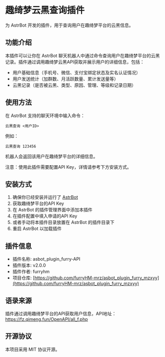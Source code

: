 # 趣绮梦云黑查询插件

为 AstrBot 开发的插件，用于查询用户在趣绮梦平台的云黑信息。

## 功能介绍

本插件可以让你在 AstrBot 聊天机器人中通过命令查询用户在趣绮梦平台的云黑记录。插件通过调用趣绮梦云黑API获取并展示用户的详细信息，包括：

- 用户基础信息（手机号、微信、支付宝绑定状态及实名认证情况）
- 用户发送统计（加群数、月活跃数量、累计发送量等）
- 云黑记录（是否被云黑、类型、原因、管理、等级和记录日期）

## 使用方法

在 AstrBot 支持的聊天环境中输入命令：

```
云黑查询 <用户ID>
```

例如：
```
云黑查询 123456
```

机器人会返回该用户在趣绮梦平台的详细信息。

注意：使用此插件需要配置API Key，详情请参考下方安装方式。

## 安装方式

1. 确保你已经安装并运行了 [AstrBot](https://github.com/Soulter/AstrBot)
2. 获取趣绮梦平台的API Key
3. 在 AstrBot 的插件管理界面中添加本插件
4. 在插件配置中填入申请的API Key
5. 或者手动将本插件目录放置在 AstrBot 的插件目录下
6. 重启 AstrBot 以加载插件

## 插件信息

- 插件名称: asbot_plugin_furry-API
- 插件版本: v2.0.0
- 插件作者: furryhm
- 项目仓库: [https://github.com/furryHM-mrz/asbot_plugin_furry_mzxyy](https://github.com/furryHM-mrz/asbot_plugin_furry_mzxyy)

## 语录来源

插件通过调用趣绮梦平台的API获取用户信息，API地址：https://fz.qimeng.fun/OpenAPI/all_f.php

## 开源协议

本项目采用 MIT 协议开源。